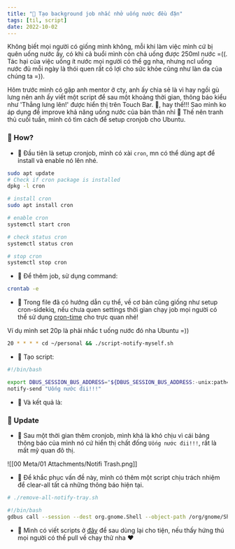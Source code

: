 ```yaml
---
title: "🥂 Tạo background job nhắc nhở uống nước đều đặn"
tags: [til, script]
date: 2022-10-02
---
```


Không biết mọi người có giống mình không, mỗi khi làm việc mình cứ bị quên uống nước ấy, có khi cả buổi mình còn chả uống được 250ml nước =((. Tác hại của việc uống ít nước mọi người có thể gg nha, nhưng ncl uống nước đủ mỗi ngày là thói quen rất có lợi cho sức khỏe cũng như làn da của chúng ta =)).

Hôm trước mình có gặp anh mentor ở cty, anh ấy chia sẻ là vì hay ngồi gù lưng nên anh ấy viết một script để sau một khoảng thời gian, thông báo kiểu như 'Thẳng lưng lên!' được hiển thị trên Touch Bar. 🤩, hay thế!!! Sao mình ko áp dụng để improve khả năng uống nước của bản thân nhỉ 🤔 Thế nên tranh thủ cuối tuần, mình có tìm cách để setup cronjob cho Ubuntu.

### 🌿 How?
- 🌱 Đầu tiên là setup cronjob, mình có xài `cron`, mn có thể dùng apt để install và enable nó lên nhé.

```sh
sudo apt update
# Check if cron package is installed
dpkg -l cron

# install cron
sudo apt install cron

# enable cron
systemctl start cron

# check status cron
systemctl status cron

# stop cron
systemctl stop cron
```

- 🌱 Để thêm job, sử dụng command:

```sh
crontab -e
```

- 🌱 Trong file đã có hướng dẫn cụ thể, về cơ bản cũng giống như setup cron-sidekiq, nếu chưa quen settings thời gian chạy job mọi người có thể sử dụng [cron-time](https://crontab.guru/) cho trực quan nhé!

Ví dụ mình set 20p là phải nhắc t uống nước đó nha Ubuntu =))

```sh
20 * * * * cd ~/personal && ./script-notify-myself.sh
```

- 🌱 Tạo script:
```sh
#!/bin/bash

export DBUS_SESSION_BUS_ADDRESS="${DBUS_SESSION_BUS_ADDRESS:-unix:path=/run/user/${UID}/bus}"
notify-send "Uống nước đii!!!"
```

- 🌱 Và kết quả là:


### 🌿 Update
- 🌱 Sau một thời gian thêm cronjob, mình khá là khó chịu vì cái bảng thông báo của mình nó cứ hiển thị chất đống `Uống nước đii!!!`, rất là mất mỹ quan đô thị.

![[00 Meta/01 Attachments/Notifi Trash.png]]

- 🌱 Để khắc phục vấn đề này, mình có thêm một script chịu trách nhiệm để clear-all tất cả những thông báo hiện tại. 

```sh
# ./remove-all-notify-tray.sh

#!/bin/bash
gdbus call --session --dest org.gnome.Shell --object-path /org/gnome/Shell --method org.gnome.Shell.Eval 'Main.panel.statusArea.dateMenu._messageList._notificationSection._list.remove_all_children()'
```

- 🌱 Mình có viết scripts ở [đây](https://github.com/anhnh-3008/dotfiles/tree/main/cronjob)  để sau dùng lại cho tiện, nếu thấy hứng thú mọi người có thể pull về chạy thử nha ❤️
